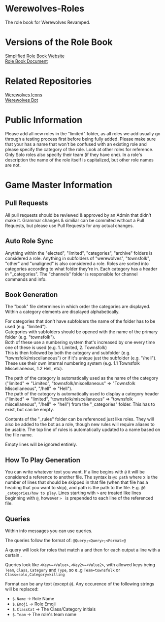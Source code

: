 # Werewolves-Roles
The role book for Werewolves Revamped.  

# Versions of the Role Book
[Simplified Role Book Website](http://werewolves.me/)  
[Role Book Document](https://docs.google.com/document/d/1WeoM3uYWlOb_G8uhJTSeW116m86XwZeJ1zjfES6Jbyw)  

# Related Repositories
[Werewolves Icons](https://github.com/venomousbirds/Werewolves-Icons/)  
[Werewolves Bot](https://github.com/McTsts/Werewolves-Bot)

# Public Information 
Please add all new roles in the "limited" folder, as all roles we add usually go through a testing process first before being fully added. 
Please make sure that your has a name that won't be confused with an existing role and please specify the category of the role. Look at other roles for reference. 
Only Solo roles also specify their team (if they have one).
In a role's description the name of the role itself is capitalized, but other role names are not.

# Game Master Information
## Pull Requests
All pull requests should be reviewed & approved by an Admin that didn't make it. Grammar changes & similiar can be commited without a Pull Requests, but please use Pull Requests for any actual changes.  

## Auto Role Sync
Anything within the "elected", "limited", "categories", "archive" folders is considered a role. Anything in subfolders of "werewolves", "townsfolk", "other" and "unaligned" is also considered a role.    Roles are sorted into categories according to what folder they're in. Each category has a header in "\_categories". 
The "channels" folder is responsible for channel commands and info.

## Book Generation
The "book" file determines in which order the categories are displayed. Within a category elements are displayed alphabetically.  

For categories that don't have subfolders the name of the folder has to be used (e.g. "limited").  
Categories with subfolders should be opened with the name of the primary folder (e.g. "townsfolk").  
Both of these use a numbering system that's increased by one every time one of these is used (e.g. 1. Limited, 2. Townsfolk)  
This is then followed by both the category and subfolder (e.g. "townsfolk/miscellaneous") or if it's unique just the subfolder (e.g. "/hell"). These use their own internal numbering system (e.g. 1.1 Townsfolk Miscellaneous, 1.2 Hell, etc).  

The path of the category is automatically used as the name of the category ("limited" => "Limited", "townsfolk/miscellaneous" => "Townsfolk Miscellaneous", "/hell" => "Hell").  
The path of the category is automatically used to display a category header ("limited" => "limited", "townsfolk/miscellaneous" => "townsfolk miscellaneous", "/hell" => "hell") from the "\_categories" folder. This has to exist, but can be empty.  

Contents of the "\_rules" folder can be referenced just like roles. They will also be added to the bot as a role, though new rules will require aliases to be usable. The top line of rules is automatically updated to a name based on the file name.

Empty lines will be ignored entirely.  

## How To Play Generation
You can write whatever text you want. If a line begins with `@` it will be considered a reference to another file. The syntax is `@x path` where x is the number of lines that should be skipped in that file (when that file has a heading that you want to skip), and path is the path to the file. E.g. `@0 _categories/how to play`. Lines starting with `>` are treated like lines beginning with `@`, however `> ` is prepended to each line of the referenced file.

## Queries
Within info messages you can use queries. 

The queries follow the format of: `@Query;<Query>;<Format>@`

A query will look for roles that match a <Query> and then for each output a line with a certain <Format>.

Queries look like `<Key>=<Value>,<Key2>=<Value2>`, with allowed keys being `Team`, `Class`, `Category` and `Type`, so e..g `Team=townsfolk` or `Class=solo,Category=killing`

Format can be any text (except `@`). Any occurence of the following strings will be replaced:  
- `$.Name` -> Role Name
- `$.Emoji` -> Role Emoji
- `$.ClassCat` -> The Class/Category initials
- `$.Team` -> The role's team name
